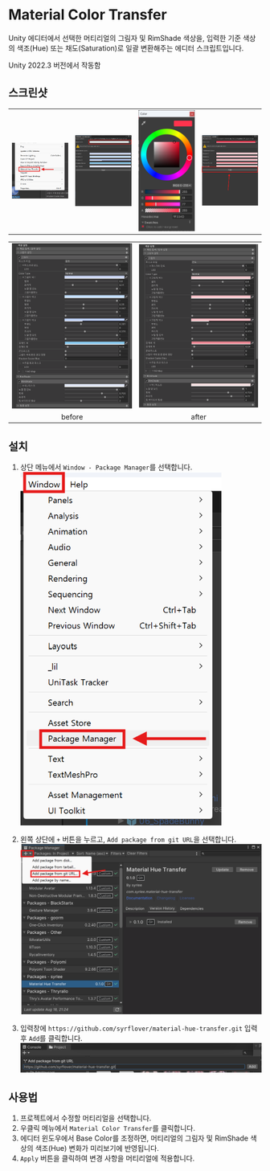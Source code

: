 # Material Color Transfer

Unity 에디터에서 선택한 머티리얼의 그림자 및 RimShade 색상을, 입력한 기준 색상의 색조(Hue) 또는 채도(Saturation)로 일괄 변환해주는 에디터 스크립트입니다.

Unity 2022.3 버전에서 작동함

## 스크린샷

<table>
    <tr>
        <td align="center">
            <img src=".images/1.png" width="300px" />
        </td>
        <td align="center">
            <img src=".images/2.png" width="300px" />
        </td>
        <td align="center">
            <img src=".images/3.png" width="300px" />
        </td>
        <td align="center">
            <img src=".images/4.png" width="300px" />
        </td>
    </tr>
</table>

<table>
    <tr>
        <td align="center">
            <img src=".images/before.png" width="300px" />
        </td>
        <td align="center">
            <img src=".images/after.png" width="300px" />
        </td>
    </tr>
    <tr>
        <td align="center">before</td>
        <td align="center">after</td>
    </tr>
</table>

## 설치

1. 상단 메뉴에서 `Window - Package Manager`를 선택합니다.
   <img src=".images/5.png" width="400px" />

2. 왼쪽 상단에 `+` 버튼을 누르고, `Add package from git URL`을 선택합니다.
   <img src=".images/6.png" width="700px" />

3. 입력창에 `https://github.com/syrflover/material-hue-transfer.git` 입력 후 `Add`를 클릭합니다.
   <img src=".images/7.png" width="700px" />

## 사용법

1. 프로젝트에서 수정할 머티리얼을 선택합니다.
2. 우클릭 메뉴에서 `Material Color Transfer`를 클릭합니다.
3. 에디터 윈도우에서 Base Color를 조정하면, 머티리얼의 그림자 및 RimShade 색상의 색조(Hue) 변화가 미리보기에 반영됩니다.
4. `Apply` 버튼을 클릭하여 변경 사항을 머티리얼에 적용합니다.

